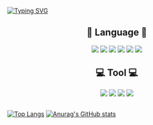 <a href="https://git.io/typing-svg"><img src="https://readme-typing-svg.demolab.com?font=Indie+Flower&size=35&pause=1000&color=2729BD&width=435&lines=My+name+is+Kang+Hyorim!" alt="Typing SVG" /></a>

<h2 align="center">📝 Language 📝</h2> 
<div align="center"><img src="https://img.shields.io/badge/Java-007396?style=flat-square&logo=java&logoColor=111111"/>  <img src="https://img.shields.io/badge/C-8669AE?style=flat-square&logo=C&logoColor=000000"/>  <img src="https://img.shields.io/badge/HTML-41BDF5?style=flat-square&logo=HTML5&logoColor=000000"/>  <img src="https://img.shields.io/badge/CSS3-1572B6?style=flat-square&logo=CSS3&logoColor=000000"/>    <img src="https://img.shields.io/badge/C++-00599C?style=flat-square&logo=C++&logoColor=000000"/>      <img src="https://img.shields.io/badge/Python-3776AB?style=flat&logo=Python&logoColor=FFFFFF"/>
</div>

<h2 align="center">💻 Tool 💻</h2> 
<div align="center"><img src="https://img.shields.io/badge/Eclipse-5881D8?style=flat-square&logo=Eclipse&logoColor=000000"/>   <img src="https://img.shields.io/badge/Visual Studio-007ACC?style=flat-square&logo=Visual Studio&logoColor=000000"/>   <img src="https://img.shields.io/badge/Visual Studio Code-7360F2?style=flat-square&logo=Visual Studio Code&logoColor=000000"/>     <img src="https://img.shields.io/badge/Android Studio-3DDC84?style=flat-square&logo=Android Studio&logoColor=FFFFFF"/></div>
<h2></h2>
 
[![Top Langs](https://github-readme-stats.vercel.app/api/top-langs/?username=Hyorimkang)](https://github.com/Hyorimkang/github-readme-stats)                [![Anurag's GitHub stats](https://github-readme-stats.vercel.app/api?username=Hyorimkang)](https://github.com/Hyorimkang/github-readme-stats)

 
